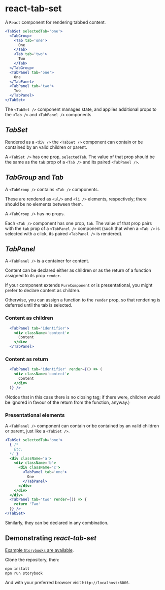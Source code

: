 # react-tab-set

A `React` component for rendering tabbed content.

```jsx
<TabSet selectedTab='one'>
  <TabGroup>
    <Tab tab='one'>
      One
    </Tab>
    <Tab tab='two'>
      Two
    </Tab>
  </TabGroup>
  <TabPanel tab='one'>
    One
  </TabPanel>
  <TabPanel tab='two'>
    Two
  </TabPanel>
</TabSet>
```

The `<TabSet />` component manages state, and applies additional props to the `<Tab />` and `<TabPanel />` components.

## _TabSet_

Rendered as a `<div />` the `<TabSet />` component can contain or be contained by an valid children or parent.

A `<TabSet />` has one prop, `selectedTab`. The value of that prop should be the same as the `tab` prop of a `<Tab />` and its paired `<TabPanel />`.

## _TabGroup_ and _Tab_

A `<TabGroup />` contains `<Tab />` components.

These are rendered as `<ul/>` and `<li />` elements, respectively; there should be no elements between them.

A `<TabGroup />` has no props.

Each `<Tab />` component has one prop, `tab`. The value of that prop pairs with the `tab` prop of a `<TabPanel />` component (such that when a `<Tab />` is selected with a click, its paired `<TabPanel />` is rendered).

## _TabPanel_

A `<TabPanel />` is a container for content.

Content can be declared either as children or as the return of a function assigned to its prop `render`.

If your component extends `PureComponent` or is presentational, you might prefer to declare content as children.

Otherwise, you can assign a function to the `render` prop, so that rendering is deferred until the tab is selected.

### Content as children

```jsx
  <TabPanel tab='identifier'>
    <div className='content'>
      Content
    </div>
  </TabPanel>
```

### Content as return

```jsx
  <TabPanel tab='identifier' render={() => (
    <div className='content'>
      Content
    </div>
  )} />
```

(Notice that in this case there is no closing tag; if there were, children would be ignored in favour of the return from the function, anyway.)

### Presentational elements

A `<TabPanel />` component can contain or be contained by an valid children or parent, just like a `<TabSet />`.

```jsx
<TabSet selectedTab='one'>
  { /*
    Etc.
  */ }
  <div className='a'>
    <div className='b'>
      <div className='c'>
        <TabPanel tab='one'>
          One
        </TabPanel>
      </div>
    </div>
  </div>
  <TabPanel tab='two' render={() => {
    return 'Two'
  }} />
</TabSet>
```

Similarly, they can be declared in any combination.

## Demonstrating _react-tab-set_

[Example `Storybooks` are available](https://github.com/sequencemedia/react-tab-set).

Clone the repository, then:

```bash
npm install
npm run storybook
```

And with your preferred browser visit `http://localhost:6006`.
